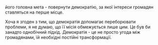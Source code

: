 його головна мета - повернути демократію, за якої інтереси громадян ставляться на перше місце.

Хоча я згоден з тим, що демократія допомагає переборювати проблеми, я не думаю, що її місія обмежується лише цим. Це був би занадто однобічний підхід. Демократія - це не просто угода між громадянами, їй необхідні постійні трансформації.